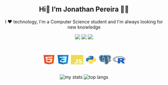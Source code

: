 <h2 align="center">Hi👋 I’m Jonathan Pereira 👨‍💻</h2>

<p align="center">I ❤️ technology, I'm a Computer Science student and I'm always looking for new knowledge</p>

<div style="display: inline_block", align="center">
<a href="https://instagram.com/john__spe" target="_blank"><img src="https://img.shields.io/badge/-Instagram-%23E4405F?style=for-the-badge&logo=instagram&logoColor=white" target="_blank"></a>
<a href = "mailto:jonathanpereira.jsp@outlook.com"><img src="https://img.shields.io/badge/-Outlook-%23333?style=for-the-badge&logo=outlook&logoColor=white" target="_blank"></a>
<a href="https://www.linkedin.com/in/jonathan-pereira-791ba719a" target="_blank"><img src="https://img.shields.io/badge/-LinkedIn-%230077B5?style=for-the-badge&logo=linkedin&logoColor=white" target="_blank"></a> 
  
</div>  

##

<div style="display: inline_block", align="center"><br>
  <img align="center" alt="johnspe-HTML" height="30" width="40" src="https://raw.githubusercontent.com/devicons/devicon/master/icons/html5/html5-original.svg">
  <img align="center" alt="johnspe-CSS" height="30" width="40" src="https://raw.githubusercontent.com/devicons/devicon/master/icons/css3/css3-original.svg">
  <img align="center" alt="johnspe-Js" height="30" width="40" src="https://raw.githubusercontent.com/devicons/devicon/master/icons/javascript/javascript-plain.svg">
  <img align="center" alt="johnspe-Python" height="30" width="40" src="https://raw.githubusercontent.com/devicons/devicon/master/icons/python/python-original.svg">
  <img align="center" alt="johnspe-Postgresql" height="30" width="40" src="https://raw.githubusercontent.com/devicons/devicon/master/icons/postgresql/postgresql-original.svg">
  <img align="center" alt="johnspe-R" height="30" width="40" src="https://raw.githubusercontent.com/devicons/devicon/master/icons/r/r-original.svg">
</div>

##

<div align="center">
 <img alt="my stats" align="center" width="50%" src="https://github-readme-stats.vercel.app/api?username=jonathanspereira&show_icons=true&theme=tokyonight"/>
 <img alt="top langs" align="center" width="44.7%" src="https://github-readme-stats.vercel.app/api/top-langs/?username=jonathanspereira&layout=compact&theme=tokyonight"/>
</div>




